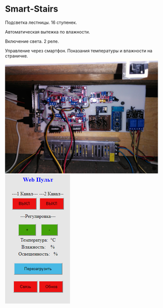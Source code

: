 # Smart-Stairs
Подсветка лестницы. 16 ступенек.

Автоматическая вытежка по влажности.

Включение света. 2 реле.

Управление через смартфон. Показания температуры и влажности на страничке.
![alt text](https://github.com/olegumar/Smart-Stairs/blob/master/screenshots/Plata%20Control.jpg?raw=true)
![alt text](https://github.com/olegumar/Smart-Stairs/blob/master/screenshots/WebPult.png?raw=true "Через пульт можно вкл/выкл автоматическое обновление страницы, вкл/выкл передачу данных другому модулю ")
